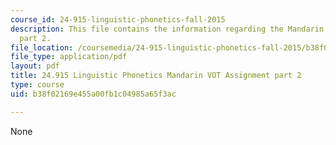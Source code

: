 ```yaml
---
course_id: 24-915-linguistic-phonetics-fall-2015
description: This file contains the information regarding the Mandarin VOT Assignment
  part 2.
file_location: /coursemedia/24-915-linguistic-phonetics-fall-2015/b38f02169e455a00fb1c04985a65f3ac_MIT24_915F15_Assignment2_2.pdf
file_type: application/pdf
layout: pdf
title: 24.915 Linguistic Phonetics Mandarin VOT Assignment part 2
type: course
uid: b38f02169e455a00fb1c04985a65f3ac

---
```

None